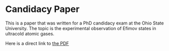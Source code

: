 # Candidacy Paper

This is a paper that was written for a PhD candidacy exam at the Ohio State University.  The topic is the experimental observation of Efimov states in ultracold atomic gases.

Here is a direct link to [the PDF](https://github.com/SJHageman/Candidacy_Paper/blob/main/SJH_candidacy_paper.pdf)